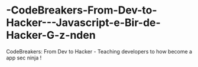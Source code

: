 # -CodeBreakers-From-Dev-to-Hacker---Javascript-e-Bir-de-Hacker-G-z-nden
 CodeBreakers: From Dev to Hacker - Teaching developers to how become a app sec ninja ! 
